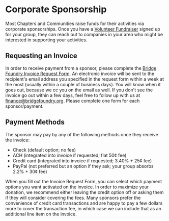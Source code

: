 # Corporate Sponsorship
Most Chapters and Communities raise funds for their activities via corporate sponsorships. Once you have a [Volunteer Fundraiser](https://rebrand.ly/volunteer-fundraiser-policies) signed up for your group, they can reach out to companies in your area who might be interested in supporting your activities.

## Requesting an Invoice
In order to receive payment from a sponsor, please complete the [Bridge Foundry Invoice Request Form](https://docs.google.com/forms/d/1gu6WG2Nifj_579VhML_KZWpvi0bM0YpqsgZptSmU6Lw/viewform). An electronic invoice will be sent to the recipient's email address you specified in the request form within a week at the most (usually within a couple of business days). You will know when it goes out, because we cc you on the email as well. If you don't see the invoice go out within a few days, feel free to follow up with us at finance@bridgefoundry.org. Please complete one form for each sponsor/payment.

## Payment Methods
The sponsor may pay by any of the following methods once they receive the invoice:
* Check (default option; no fee)
* ACH (integrated into invoice if requested; flat 50¢ fee)
* Credit card (integrated into invoice if requested; 3.40% + 25¢ fee)
* PayPal (not preferred but an option if they ask; your group absorbs 2.2% + 30¢ fee)

When you fill out the Invoice Request Form, you can select which payment options you want activated on the invoice. In order to maximize your donation, we recommend either leaving the credit option off or asking them if they will consider covering the fees. Many sponsors prefer the convenience of credit card transactions and are happy to pay a few dollars more to cover the transaction fee, in which case we can include that as an additional line item on the invoice.

